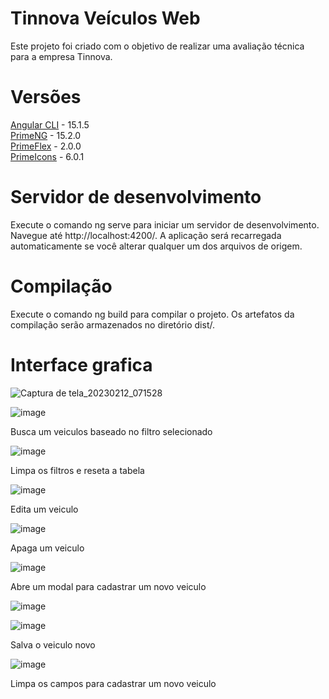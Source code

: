# Tinnova Veículos Web
Este projeto foi criado com o objetivo de realizar uma avaliação técnica para a empresa Tinnova.

# Versões
[Angular CLI](https://github.com/angular/angular-cli) - 15.1.5  
[PrimeNG](https://primeng.org/) - 15.2.0   
[PrimeFlex](https://primeng.org/) - 2.0.0  
[PrimeIcons](https://primeng.org/) - 6.0.1   

# Servidor de desenvolvimento
Execute o comando ng serve para iniciar um servidor de desenvolvimento. Navegue até http://localhost:4200/. A aplicação será recarregada automaticamente se você alterar qualquer um dos arquivos de origem.

# Compilação
Execute o comando ng build para compilar o projeto. Os artefatos da compilação serão armazenados no diretório dist/.

# Interface grafica
![Captura de tela_20230212_071528](https://user-images.githubusercontent.com/37274014/218305564-cff4a9f1-5e7d-4765-8018-a3152286162a.png)

![image](https://user-images.githubusercontent.com/37274014/218305585-8e105659-0d96-46ac-8e8a-3a5d45bdec7e.png)  

Busca um veiculos baseado no filtro selecionado  

![image](https://user-images.githubusercontent.com/37274014/218305683-0122003d-ea8a-4a67-968b-4c60ad9fc112.png)  

Limpa os filtros e reseta a tabela  

![image](https://user-images.githubusercontent.com/37274014/218305716-c417fd01-0318-46d1-a332-5f6ae3a578a2.png)  

Edita um veiculo  

![image](https://user-images.githubusercontent.com/37274014/218305738-c0755e89-50ff-447e-af96-f5cfc4398adb.png)  

Apaga um veiculo  

![image](https://user-images.githubusercontent.com/37274014/218305772-2c6b36f6-2737-4e49-88df-99ec4aea2c75.png)  

Abre um modal para cadastrar um novo veiculo  

![image](https://user-images.githubusercontent.com/37274014/218305824-fa92a219-f49b-4ccd-b499-f206ff583b10.png)  

![image](https://user-images.githubusercontent.com/37274014/218305854-480db92c-24d6-41b6-a8e1-49d01c39e659.png)  

Salva o veiculo novo  

![image](https://user-images.githubusercontent.com/37274014/218305868-d564ee4b-99b3-4d61-bf13-d87fb184a668.png)  

Limpa os campos para cadastrar um novo veiculo

